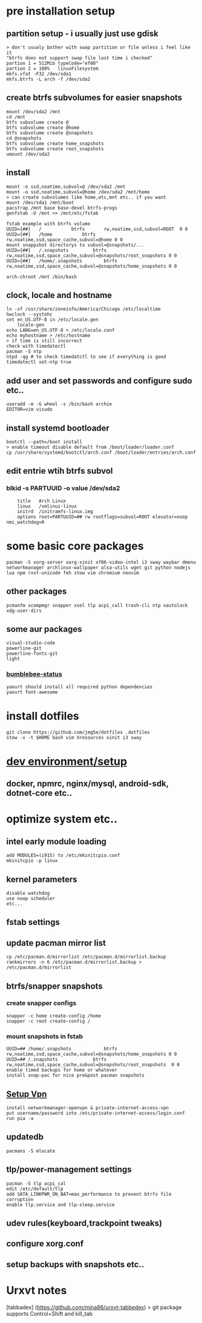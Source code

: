 <!-- ===fresh install setup notes=== -->
# pre installation setup
##  partition setup - i usually just use gdisk
    > don't usualy bother with swap partition or file unless i feel like it
    "btrfs does not support swap file last time i checked"
    partion 1 = 512Mib typeCode="ef00"
    partion 2 = 100%   linuxFilesystem
    mkfs.vfat -F32 /dev/sda1
    mkfs.btrfs -L arch -f /dev/sda2
## create btrfs subvolumes for easier snapshots
    mount /dev/sda2 /mnt
    cd /mnt
    btfs subvolume create @
    btfs subvolume create @home
    btfs subvolume create @snapshots
    cd @snapshots
    btfs subvolume create home_snapshots
    btfs subvolume create root_snapshots
    umount /dev/sda2
## install
    mount -o ssd,noatime,subvol=@ /dev/sda2 /mnt
    mount -o ssd,noatime,subvol=@home /dev/sda2 /mnt/home
    > can create subvolumes like home,etc,mnt etc.. if you want
    mount /dev/sda1 /mnt/boot
    pacstrap /mnt base base-devel btrfs-progs
    genfstab -U /mnt >> /mnt/etc/fstab

    fstab example with btrfs volume
    UUID={##}	/         	btrfs     	rw,noatime,ssd,subvol=ROOT	0 0
    UUID={##}	/home       	btrfs     	rw,noatime,ssd,space_cache,subvol=@home	0 0
    mount snappshot directorys to subvol=@snapshots/...
    UUID={##}	/.snapshots       	btrfs     	rw,noatime,ssd,space_cache,subvol=@snapshots/root_snapshots	0 0
    UUID={##}	/home/.snapshots       	btrfs     	rw,noatime,ssd,space_cache,subvol=@snapshots/home_snapshots	0 0

    arch-chroot /mnt /bin/bash
## clock, locale and hostname
    ln -sf /usr/share/zoneinfo/America/Chicago /etc/localtime
    hwclock --systohc
    set en_US.UTF-8 in /etc/locale.gen
        locale-gen
    echo LANG=en_US.UTF-8 > /etc/locale.conf
    echo myhostname > /etc/hostname
    > if time is still incorrect 
    check with timedatectl
    pacman -S ntp
    ntpd -qg # to check timedatctl to see if everything is good
    timedatectl set-ntp true

## add user and set passwords and configure sudo etc..
    useradd -m -G wheel -s /bin/bash archie
    EDITOR=vim visudo

## install systemd bootloader
    bootctl --path=/boot install
    > enable timeout disable default from /boot/loader/loader.conf
    cp /usr/share/systemd/bootctl/arch.conf /boot/loader/entries/arch.conf
## edit entrie wtih btrfs subvol
### blkid -s PARTUUID -o value /dev/sda2 
```
    title   Arch Linux
    linux   /vmlinuz-linux
    initrd  /initramfs-linux.img
    options root=PARTUUID=## rw rootflags=subvol=ROOT elevator=noop nmi_watchdog=0
```
# some basic core packages
    pacman -S xorg-server xorg-xinit xf86-video-intel i3 sway waybar dmenu networkmanager archlinux-wallpaper alsa-utils wget git python nodejs lua npm rxvt-unicode feh stow vim chromium neovim
## other packages
    pcmanfm xcompmgr snapper xsel tlp acpi_call trash-cli ntp xautolock xdg-user-dirs
## some aur packages 
    visual-studio-code
    powerline-git
    powerline-fonts-git
    light
### [bumblebee-status](https://github.com/tobi-wan-kenobi/bumblebee-status)
    yaourt should install all required python dependencies
    yaourt font-awesome

# install dotfiles
    git clone https://github.com/jmg5e/dotfiles .dotfiles
    stow -v -t $HOME bash vim Xresources xinit i3 sway

# [ dev environment/setup ](dev-setup.md)
## docker, npmrc, nginx/mysql, android-sdk, dotnet-core etc..

# optimize system etc..
## intel early module loading
    add MODULES=(i915) to /etc/mkinitcpio.conf
    mkinitcpio -p linux
## kernel parameters
    disable watchdog
    use noop scheduler
    etc...
##  fstab settings
## update pacman mirror list
    cp /etc/pacman.d/mirrorlist /etc/pacman.d/mirrorlist.backup
    rankmirrors -n 6 /etc/pacman.d/mirrorlist.backup > /etc/pacman.d/mirrorlist
## btrfs/snapper snapshots  
### create snapper configs
    snapper -c home create-config /home
    snapper -c root create-config /
### mount snapshots in fstab
    UUID=##	/home/.snapshots         	btrfs     	rw,noatime,ssd,space_cache,subvol=@snapshots/home_snapshots	0 0
    UUID=##	/.snapshots         	btrfs     	rw,noatime,ssd,space_cache,subvol=@snapshots/root_snapshots	 0 0
    enable timed backups for home or whatever
    install snap-pac for nice pre&post pacman snapshots
## [Setup Vpn](https://wiki.archlinux.org/index.php/Private_Internet_Access_VPN)
    install networkmanager-openvpn & private-internet-access-vpn
    put username/password into /etc/private-internet-access/login.conf
    run pia -a

## updatedb
    pacmans -S mlocate

## tlp/power-management settings
    pacman -S tlp acpi_cal
    edit /etc/default/tlp
    add SATA_LINKPWR_ON_BAT=max_performance to prevent btrfs file corruption
    enable tlp.service and tlp-sleep.service
## udev rules(keyboard,trackpoint tweaks)
## configure xorg.conf
## setup backups with snapshots etc..

# Urxvt notes
 [tabbadex] (https://github.com/mina86/urxvt-tabbedex)
    > git package supports Control+Shift and kill_tab
